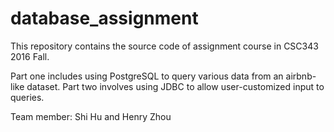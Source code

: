 # database_assignment

This repository contains the source code of assignment course in CSC343 2016 Fall.

Part one includes using PostgreSQL to query various data from an airbnb-like dataset.
Part two involves using JDBC to allow user-customized input to queries.

Team member: Shi Hu and Henry Zhou
